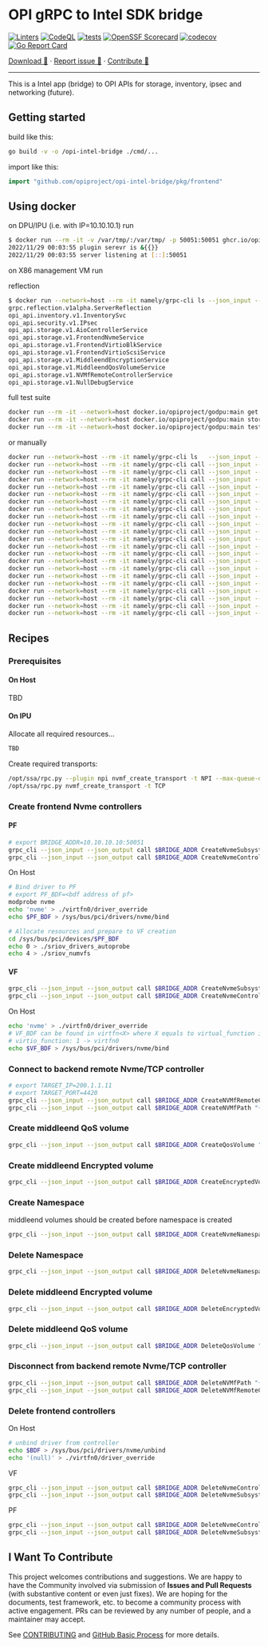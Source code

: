# OPI gRPC to Intel SDK bridge

[![Linters](https://github.com/opiproject/opi-intel-bridge/actions/workflows/linters.yml/badge.svg)](https://github.com/opiproject/opi-intel-bridge/actions/workflows/linters.yml)
[![CodeQL](https://github.com/opiproject/opi-intel-bridge/actions/workflows/codeql.yml/badge.svg)](https://github.com/opiproject/opi-intel-bridge/actions/workflows/codeql.yml)
[![tests](https://github.com/opiproject/opi-intel-bridge/actions/workflows/go.yml/badge.svg)](https://github.com/opiproject/opi-intel-bridge/actions/workflows/go.yml)
[![OpenSSF Scorecard](https://api.securityscorecards.dev/projects/github.com/opiproject/opi-intel-bridge/badge)](https://securityscorecards.dev/viewer/?platform=github.com&org=opiproject&repo=opi-intel-bridge)
[![codecov](https://codecov.io/gh/opiproject/opi-intel-bridge/branch/main/graph/badge.svg)](https://codecov.io/gh/opiproject/opi-intel-bridge)
[![Go Report Card](https://goreportcard.com/badge/github.com/opiproject/opi-intel-bridge)](https://goreportcard.com/report/github.com/opiproject/opi-intel-bridge)

[Download 🚀](https://github.com/orgs/opiproject/packages?repo_name=opi-intel-bridge) ·
[Report issue 🐞](https://github.com/opiproject/opi-intel-bridge/issues/new/choose) ·
[Contribute 👋](#i-want-to-contribute)

----

This is a Intel app (bridge) to OPI APIs for storage, inventory, ipsec and networking (future).

## Getting started

build like this:

```bash
go build -v -o /opi-intel-bridge ./cmd/...
```

import like this:

```go
import "github.com/opiproject/opi-intel-bridge/pkg/frontend"
```

## Using docker

on DPU/IPU (i.e. with IP=10.10.10.1) run

```bash
$ docker run --rm -it -v /var/tmp/:/var/tmp/ -p 50051:50051 ghcr.io/opiproject/opi-intel-bridge:main
2022/11/29 00:03:55 plugin serevr is &{{}}
2022/11/29 00:03:55 server listening at [::]:50051
```

on X86 management VM run

reflection

```bash
$ docker run --network=host --rm -it namely/grpc-cli ls --json_input --json_output localhost:50051
grpc.reflection.v1alpha.ServerReflection
opi_api.inventory.v1.InventorySvc
opi_api.security.v1.IPsec
opi_api.storage.v1.AioControllerService
opi_api.storage.v1.FrontendNvmeService
opi_api.storage.v1.FrontendVirtioBlkService
opi_api.storage.v1.FrontendVirtioScsiService
opi_api.storage.v1.MiddleendEncryptionService
opi_api.storage.v1.MiddleendQosVolumeService
opi_api.storage.v1.NVMfRemoteControllerService
opi_api.storage.v1.NullDebugService
```

full test suite

```bash
docker run --rm -it --network=host docker.io/opiproject/godpu:main get --addr="10.10.10.10:50051"
docker run --rm -it --network=host docker.io/opiproject/godpu:main storagetest --addr="10.10.10.10:50051"
docker run --rm -it --network=host docker.io/opiproject/godpu:main test --addr=10.10.10.10:50151 --pingaddr=8.8.8.1"
```

or manually

```bash
docker run --network=host --rm -it namely/grpc-cli ls   --json_input --json_output 10.10.10.10:50051 -l
docker run --network=host --rm -it namely/grpc-cli call --json_input --json_output 10.10.10.10:50051 CreateNvmeSubsystem "{nvme_subsystem : {spec : {nqn: 'nqn.2022-09.io.spdk:opitest2', serial_number: 'myserial2', model_number: 'mymodel2', max_namespaces: 11} }, nvme_subsystem_id : 'subsystem2' }"
docker run --network=host --rm -it namely/grpc-cli call --json_input --json_output 10.10.10.10:50051 ListNvmeSubsystems "{parent : 'todo'}"
docker run --network=host --rm -it namely/grpc-cli call --json_input --json_output 10.10.10.10:50051 GetNvmeSubsystem "{name : '//storage.opiproject.org/volumes/subsystem2'}"
docker run --network=host --rm -it namely/grpc-cli call --json_input --json_output 10.10.10.10:50051 CreateNvmeController "{nvme_controller : {spec : {nvme_controller_id: 2, subsystem_id : { value : '//storage.opiproject.org/volumes/subsystem2' }, pcie_id : {physical_function : 0}, max_nsq:5, max_ncq:5 } }, nvme_controller_id : 'controller1'}"
docker run --network=host --rm -it namely/grpc-cli call --json_input --json_output 10.10.10.10:50051 ListNvmeControllers "{parent : '//storage.opiproject.org/volumes/subsystem2'}"
docker run --network=host --rm -it namely/grpc-cli call --json_input --json_output 10.10.10.10:50051 GetNvmeController "{name : '//storage.opiproject.org/volumes/controller1'}"
docker run --network=host --rm -it namely/grpc-cli call --json_input --json_output 10.10.10.10:50051 CreateNvmeNamespace "{nvme_namespace : {spec : {subsystem_id : { value : '//storage.opiproject.org/volumes/subsystem2' }, volume_id : { value : 'Malloc0' }, 'host_nsid' : '10', uuid:{value : '1b4e28ba-2fa1-11d2-883f-b9a761bde3fb'}, nguid: '1b4e28ba-2fa1-11d2-883f-b9a761bde3fb', eui64: 1967554867335598546 } }, nvme_namespace_id: 'namespace1'}"
docker run --network=host --rm -it namely/grpc-cli call --json_input --json_output 10.10.10.10:50051 ListNvmeNamespaces "{parent : '//storage.opiproject.org/volumes/subsystem2'}"
docker run --network=host --rm -it namely/grpc-cli call --json_input --json_output 10.10.10.10:50051 GetNvmeNamespace "{name : '//storage.opiproject.org/volumes/namespace1'}"
docker run --network=host --rm -it namely/grpc-cli call --json_input --json_output 10.10.10.10:50051 NvmeNamespaceStats "{namespace_id : {value : '//storage.opiproject.org/volumes/namespace1'} }"
docker run --network=host --rm -it namely/grpc-cli call --json_input --json_output 10.10.10.10:50051 CreateNVMfRemoteController "{nv_mf_remote_controller : {multipath: 'NVME_MULTIPATH_MULTIPATH'}, nv_mf_remote_controller_id: 'nvmetcp12'}"
docker run --network=host --rm -it namely/grpc-cli call --json_input --json_output 10.10.10.10:50051 ListNVMfRemoteControllers "{}"
docker run --network=host --rm -it namely/grpc-cli call --json_input --json_output 10.10.10.10:50051 GetNVMfRemoteController "{name: '//storage.opiproject.org/volumes/nvmetcp12'}"
docker run --network=host --rm -it namely/grpc-cli call --json_input --json_output 10.10.10.10:50051 CreateNVMfPath "{nv_mf_path : {controller_id: {value: '//storage.opiproject.org/volumes/nvmetcp12'}, traddr:'11.11.11.2', subnqn:'nqn.2016-06.com.opi.spdk.target0', trsvcid:'4444', trtype:'NVME_TRANSPORT_TCP', adrfam:'NVMF_ADRFAM_IPV4', hostnqn:'nqn.2014-08.org.nvmexpress:uuid:feb98abe-d51f-40c8-b348-2753f3571d3c'}, nv_mf_path_id: 'nvmetcp12path0'}"
docker run --network=host --rm -it namely/grpc-cli call --json_input --json_output 10.10.10.10:50051 ListNVMfPaths "{parent : 'todo'}"
docker run --network=host --rm -it namely/grpc-cli call --json_input --json_output 10.10.10.10:50051 GetNVMfPath "{name: '//storage.opiproject.org/volumes/nvmetcp12path0'}"
docker run --network=host --rm -it namely/grpc-cli call --json_input --json_output 10.10.10.10:50051 DeleteNVMfPath "{name: '//storage.opiproject.org/volumes/nvmetcp12path0'}"
docker run --network=host --rm -it namely/grpc-cli call --json_input --json_output 10.10.10.10:50051 DeleteNVMfRemoteController "{name: '//storage.opiproject.org/volumes/nvmetcp12'}"
docker run --network=host --rm -it namely/grpc-cli call --json_input --json_output 10.10.10.10:50051 DeleteNvmeNamespace "{name : '//storage.opiproject.org/volumes/namespace1'}"
docker run --network=host --rm -it namely/grpc-cli call --json_input --json_output 10.10.10.10:50051 DeleteNvmeController "{name : '//storage.opiproject.org/volumes/controller1'}"
docker run --network=host --rm -it namely/grpc-cli call --json_input --json_output 10.10.10.10:50051 DeleteNvmeSubsystem "{name : '//storage.opiproject.org/volumes/subsystem2'}"
```

## Recipes

### Prerequisites

#### On Host

TBD

#### On IPU

Allocate all required resources...

```bash
TBD
```

Create required transports:

```bash
/opt/ssa/rpc.py --plugin npi nvmf_create_transport -t NPI --max-queue-depth 4096  --max-io-size 65536 --io-unit-size 4096 --lbads 4096 --log-level ERROR
/opt/ssa/rpc.py nvmf_create_transport -t TCP
```

### Create frontend Nvme controllers

#### PF

```bash
# export BRIDGE_ADDR=10.10.10.10:50051
grpc_cli --json_input --json_output call $BRIDGE_ADDR CreateNvmeSubsystem "{nvme_subsystem : {spec : {nqn: 'nqn.2022-09.io.spdk:opitest-0.0', serial_number: 'mev-opi-serial', model_number: 'mev-opi-model', max_namespaces: 11} }, nvme_subsystem_id : 'subsystem00' }"
grpc_cli --json_input --json_output call $BRIDGE_ADDR CreateNvmeController "{nvme_controller : {spec : {nvme_controller_id: 0, subsystem_id : { value : '//storage.opiproject.org/volumes/subsystem00' }, pcie_id : {physical_function : 0, virtual_function : 0}, max_nsq:5, max_ncq:5} }, nvme_controller_id : 'controller0' }"
```

On Host

```bash
# Bind driver to PF
# export PF_BDF=<bdf address of pf>
modprobe nvme
echo 'nvme' > ./virtfn0/driver_override
echo $PF_BDF > /sys/bus/pci/drivers/nvme/bind

# Allocate resources and prepare to VF creation
cd /sys/bus/pci/devices/$PF_BDF
echo 0 > ./sriov_drivers_autoprobe
echo 4 > ./sriov_numvfs
```

#### VF

```bash
grpc_cli --json_input --json_output call $BRIDGE_ADDR CreateNvmeSubsystem "{nvme_subsystem : {spec : {nqn: 'nqn.2022-09.io.spdk:opitest-0.1', serial_number: 'mev-opi-serial', model_number: 'mev-opi-model', max_namespaces: 11} }, nvme_subsystem_id : 'subsystem01' }"
grpc_cli --json_input --json_output call $BRIDGE_ADDR CreateNvmeController "{nvme_controller : {spec : {nvme_controller_id: 2, subsystem_id : { value : '//storage.opiproject.org/volumes/subsystem01' }, pcie_id : {physical_function : 0, virtual_function : 1}, max_nsq:5, max_ncq:5, max_limit: {rd_iops_kiops: 5}} }, nvme_controller_id : 'controller1' }"
```

On Host

```bash
echo 'nvme' > ./virtfn0/driver_override
# VF_BDF can be found in virtfn<X> where X equals to virtual_function in CreateNvmeController minus 1 e.g.
# virtio_function: 1 -> virtfn0
echo $VF_BDF > /sys/bus/pci/drivers/nvme/bind
```

### Connect to backend remote Nvme/TCP controller

```bash
# export TARGET_IP=200.1.1.11
# export TARGET_PORT=4420
grpc_cli --json_input --json_output call $BRIDGE_ADDR CreateNVMfRemoteController "{nv_mf_remote_controller : {multipath: 'NVME_MULTIPATH_MULTIPATH'}, nv_mf_remote_controller_id: 'nvmetcp12'}"
grpc_cli --json_input --json_output call $BRIDGE_ADDR CreateNVMfPath "{nv_mf_path: {controller_id: {value: '//storage.opiproject.org/volumes/nvmetcp12'}, traddr:'$TARGET_IP', subnqn:'nqn.2016-06.io.spdk:cnode1', trsvcid:'$TARGET_PORT', trtype:'NVME_TRANSPORT_TCP', adrfam:'NVMF_ADRFAM_IPV4', hostnqn:'nqn.2016-06.io.spdk:cnode1'}, nv_mf_path_id: 'nvmetcp12path0'}"
```

### Create middleend QoS volume

```bash
grpc_cli --json_input --json_output call $BRIDGE_ADDR CreateQosVolume "{'qos_volume' : {'volume_id' : { 'value':'nvmetcp12n1'}, 'max_limit' : { 'rw_iops_kiops': 3 } }, 'qos_volume_id' : 'qosvolume0' }"
```

### Create middleend Encrypted volume

```bash
grpc_cli --json_input --json_output call $BRIDGE_ADDR CreateEncryptedVolume "{'encrypted_volume': { 'cipher': 'ENCRYPTION_TYPE_AES_XTS_128', 'volume_id': { 'value': 'nvmetcp12n1'}, 'key': 'MDAwMTAyMDMwNDA1MDYwNzA4MDkwYTBiMGMwZDBlMGY='}, 'encrypted_volume_id': 'encnvmetcp12n1' }"
```

### Create Namespace

middleend volumes should be created before namespace is created

```bash
grpc_cli --json_input --json_output call $BRIDGE_ADDR CreateNvmeNamespace "{nvme_namespace : {spec : {subsystem_id : { value : '//storage.opiproject.org/volumes/subsystem01' }, volume_id : { value : 'nvmetcp12n1' }, 'host_nsid' : '5', uuid:{value : '1b4e28ba-2fa1-11d2-883f-b9a761bde3fc'}, nguid: '1b4e28ba-2fa1-11d2-883f-b9a761bde3fc', eui64: 1967554867335598547 } }, nvme_namespace_id: 'namespace1' }"
```

### Delete Namespace

```bash
grpc_cli --json_input --json_output call $BRIDGE_ADDR DeleteNvmeNamespace "{name : '//storage.opiproject.org/volumes/namespace1'}"
```

### Delete middleend Encrypted volume

```bash
grpc_cli --json_input --json_output call $BRIDGE_ADDR DeleteEncryptedVolume "{'name': '//storage.opiproject.org/volumes/encnvmetcp12n1'}"
```

### Delete middleend QoS volume

```bash
grpc_cli --json_input --json_output call $BRIDGE_ADDR DeleteQosVolume "{name : '//storage.opiproject.org/volumes/qosvolume0'}"
```

### Disconnect from backend remote Nvme/TCP controller

```bash
grpc_cli --json_input --json_output call $BRIDGE_ADDR DeleteNVMfPath "{name: '//storage.opiproject.org/volumes/nvmetcp12path0'}"
grpc_cli --json_input --json_output call $BRIDGE_ADDR DeleteNVMfRemoteController "{name: '//storage.opiproject.org/volumes/nvmetcp12'}"
```

### Delete frontend controllers

On Host

```bash
# unbind driver from controller
echo $BDF > /sys/bus/pci/drivers/nvme/unbind
echo '(null)' > ./virtfn0/driver_override
```

VF

```bash
grpc_cli --json_input --json_output call $BRIDGE_ADDR DeleteNvmeController "{name : '//storage.opiproject.org/volumes/controller1'}"
grpc_cli --json_input --json_output call $BRIDGE_ADDR DeleteNvmeSubsystem "{name : '//storage.opiproject.org/volumes/subsystem01'}"
```

PF

```bash
grpc_cli --json_input --json_output call $BRIDGE_ADDR DeleteNvmeController "{name : '//storage.opiproject.org/volumes/controller0'}"
grpc_cli --json_input --json_output call $BRIDGE_ADDR DeleteNvmeSubsystem "{name : '//storage.opiproject.org/volumes/subsystem00'}"
```

## I Want To Contribute

This project welcomes contributions and suggestions.  We are happy to have the Community involved via submission of **Issues and Pull Requests** (with substantive content or even just fixes). We are hoping for the documents, test framework, etc. to become a community process with active engagement.  PRs can be reviewed by any number of people, and a maintainer may accept.

See [CONTRIBUTING](https://github.com/opiproject/opi/blob/main/CONTRIBUTING.md) and [GitHub Basic Process](https://github.com/opiproject/opi/blob/main/doc-github-rules.md) for more details.

